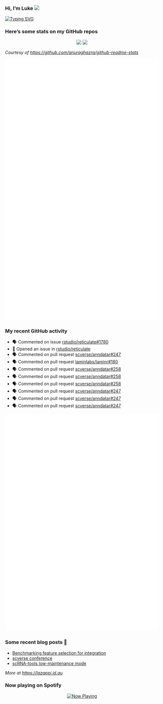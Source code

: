 
<!-- README.md is generated from README.Rmd. Please edit that file -->

### Hi, I’m Luke <img src="https://raw.githubusercontent.com/MartinHeinz/MartinHeinz/master/wave.gif" width="30px">

<!-- Customise this at https://readme-typing-svg.demolab.com -->

[![Typing
SVG](https://readme-typing-svg.demolab.com?font=Fira+Code&duration=3000&pause=200&color=9D24F7&center=true&random=true&width=435&lines=Data+scientist;Bioinformatician;Package+developer;Workflow+engineer)](https://git.io/typing-svg)

<!--
**lazappi/lazappi** is a ✨ _special_ ✨ repository because its `README.md` (this file) appears on your GitHub profile.
&#10;Here are some ideas to get you started:
&#10;- 🔭 I’m currently working on ...
- 🌱 I’m currently learning ...
- 👯 I’m looking to collaborate on ...
- 🤔 I’m looking for help with ...
- 💬 Ask me about ...
- 📫 How to reach me: ...
- 😄 Pronouns: ...
- ⚡ Fun fact: ...
-->

### Here’s some stats on my GitHub repos

<p align="center">
<img src="https://github-readme-stats.vercel.app/api?username=lazappi&count_private=true&show_icons=true&theme=buefy&hide_title=True">
<img src="https://github-readme-stats.vercel.app/api/top-langs/?username=lazappi&hide=html&theme=buefy&layout=compact">
</p>

*Courtesy of <https://github.com/anuraghazra/github-readme-stats>*

<p align="center" style="width:100%;">
<img src="https://github.com/lazappi/lazappi/raw/main/github-intro.svg">
</p>

### My recent GitHub activity

- 🗣 Commented on issue
  [rstudio/reticulate#1780](https://github.com/rstudio/reticulate#1780)
- 🤔 Opened an issue in
  [rstudio/reticulate](https://github.com/rstudio/reticulate)
- 🗣 Commented on pull request
  [scverse/anndatar#247](https://github.com/scverse/anndatar#247)
- 🗣 Commented on pull request
  [laminlabs/laminr#180](https://github.com/laminlabs/laminr#180)
- 🗣 Commented on pull request
  [scverse/anndatar#258](https://github.com/scverse/anndatar#258)
- 🗣 Commented on pull request
  [scverse/anndatar#258](https://github.com/scverse/anndatar#258)
- 🗣 Commented on pull request
  [scverse/anndatar#258](https://github.com/scverse/anndatar#258)
- 🗣 Commented on pull request
  [scverse/anndatar#247](https://github.com/scverse/anndatar#247)
- 🗣 Commented on pull request
  [scverse/anndatar#247](https://github.com/scverse/anndatar#247)
- 🗣 Commented on pull request
  [scverse/anndatar#247](https://github.com/scverse/anndatar#247)

<p align="center" style="width:100%;">
<img src="https://github.com/lazappi/lazappi/raw/main/github-status.svg">
</p>

### Some recent blog posts 📝

- [Benchmarking feature selection for
  integration](https://lazappi.id.au/posts/2025-03-15-feature-selection-benchmark/)
- [scverse
  conference](https://lazappi.id.au/posts/2024-09-15-scverse-conference/)
- [scRNA-tools low-maintenance
  mode](https://lazappi.id.au/posts/2024-03-04-scRNAtools-low-maintenance/)

*More at <https://lazappi.id.au>*

### Now playing on Spotify

<p align="center">
<a href="https://now-playing-profile.lazappi.vercel.app/now-playing?open">
<img src="https://now-playing-profile.lazappi.vercel.app/now-playing" width="256" height="64" alt="Now Playing">
</a>
</p>
